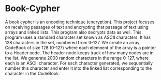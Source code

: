 # Book-Cypher
A book cypher is an encoding technique (encryption). This project focuses on receiving passages of text and encrypting that passage of text using arrays and linked lists. This program also decrypts data as well. 
This program uses a standard character set known as ASCII characters. It has 128 characters in the set, numbered from 0-127. We create an array CodeBook of size 128 (0-127) where each elemnent of the array is a pointer to a Header node. The header node keeps track of how many nodes are in the list. 
We generate 2000 random characters in the range 0-127, where each is an ASCII character. For each character generated, we sequentially number this character and enter it into the linked list corresponding to the character in the CodeBook.
